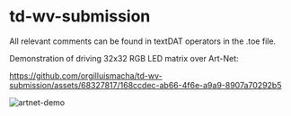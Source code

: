 # td-wv-submission
All relevant comments can be found in textDAT operators in the .toe file.

Demonstration of driving 32x32 RGB LED matrix over Art-Net:

https://github.com/orgilluismacha/td-wv-submission/assets/68327817/168ccdec-ab66-4f6e-a9a9-8907a70292b5

![artnet-demo](https://github.com/orgilluismacha/td-wv-submission/assets/68327817/9c9b4c07-4204-457b-b8ca-c5d12e577796)


